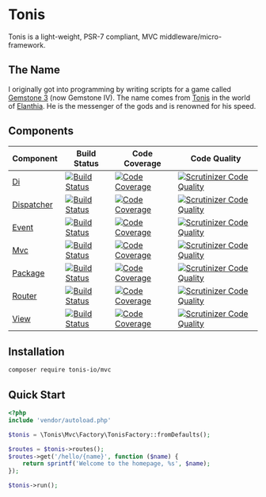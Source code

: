 Tonis
=====

Tonis is a light-weight, PSR-7 compliant, MVC middleware/micro-framework.

The Name
--------
I originally got into programming by writing scripts for a game called [Gemstone 3](http://www.play.net/gs4/) 
(now Gemstone IV). The name comes from [Tonis](https://gswiki.play.net/mediawiki/index.php/Tonis) in the world of 
[Elanthia](https://gswiki.play.net/mediawiki/index.php/Elanthia). He is the messenger of the gods and is renowned for 
his speed.

Components
----------

| Component                                            | Build Status                                                                                                                           | Code Coverage                                                                                                                               | Code Quality                                                                                                                                                |
| -----------------------------------------------------| ---------------------------------------------------------------------------------------------------------------------------------------| --------------------------------------------------------------------------------------------------------------------------------------------| ------------------------------------------------------------------------------------------------------------------------------------------------------------|
| [Di](https://github.com/tonis-io/di)                 | [![Build Status](https://scrutinizer-ci.com/g/tonis-io/di/badges/build.png)](https://scrutinizer-ci.com/g/tonis-io/di)                 | [![Code Coverage](https://scrutinizer-ci.com/g/tonis-io/di/badges/coverage.png)](https://scrutinizer-ci.com/g/tonis-io/di/)                 | [![Scrutinizer Code Quality](https://scrutinizer-ci.com/g/tonis-io/di/badges/quality-score.png)](https://scrutinizer-ci.com/g/tonis-io/di/)                 |
| [Dispatcher](https://github.com/tonis-io/dispatcher) | [![Build Status](https://scrutinizer-ci.com/g/tonis-io/dispatcher/badges/build.png)](https://scrutinizer-ci.com/g/tonis-io/dispatcher) | [![Code Coverage](https://scrutinizer-ci.com/g/tonis-io/dispatcher/badges/coverage.png)](https://scrutinizer-ci.com/g/tonis-io/dispatcher/) | [![Scrutinizer Code Quality](https://scrutinizer-ci.com/g/tonis-io/dispatcher/badges/quality-score.png)](https://scrutinizer-ci.com/g/tonis-io/dispatcher/) |
| [Event](https://github.com/tonis-io/event)           | [![Build Status](https://scrutinizer-ci.com/g/tonis-io/event/badges/build.png)](https://scrutinizer-ci.com/g/tonis-io/event)           | [![Code Coverage](https://scrutinizer-ci.com/g/tonis-io/event/badges/coverage.png)](https://scrutinizer-ci.com/g/tonis-io/event/)           | [![Scrutinizer Code Quality](https://scrutinizer-ci.com/g/tonis-io/event/badges/quality-score.png)](https://scrutinizer-ci.com/g/tonis-io/event/)           |
| [Mvc](https://github.com/tonis-io/mvc)               | [![Build Status](https://scrutinizer-ci.com/g/tonis-io/mvc/badges/build.png)](https://scrutinizer-ci.com/g/tonis-io/mvc)               | [![Code Coverage](https://scrutinizer-ci.com/g/tonis-io/mvc/badges/coverage.png)](https://scrutinizer-ci.com/g/tonis-io/mvc/)               | [![Scrutinizer Code Quality](https://scrutinizer-ci.com/g/tonis-io/mvc/badges/quality-score.png)](https://scrutinizer-ci.com/g/tonis-io/mvc/)               |
| [Package](https://github.com/tonis-io/package)       | [![Build Status](https://scrutinizer-ci.com/g/tonis-io/package/badges/build.png)](https://scrutinizer-ci.com/g/tonis-io/package)       | [![Code Coverage](https://scrutinizer-ci.com/g/tonis-io/package/badges/coverage.png)](https://scrutinizer-ci.com/g/tonis-io/package/)       | [![Scrutinizer Code Quality](https://scrutinizer-ci.com/g/tonis-io/package/badges/quality-score.png)](https://scrutinizer-ci.com/g/tonis-io/package/)       |
| [Router](https://github.com/tonis-io/router)         | [![Build Status](https://scrutinizer-ci.com/g/tonis-io/router/badges/build.png)](https://scrutinizer-ci.com/g/tonis-io/router)         | [![Code Coverage](https://scrutinizer-ci.com/g/tonis-io/router/badges/coverage.png)](https://scrutinizer-ci.com/g/tonis-io/router/)         | [![Scrutinizer Code Quality](https://scrutinizer-ci.com/g/tonis-io/router/badges/quality-score.png)](https://scrutinizer-ci.com/g/tonis-io/router/)         |
| [View](https://github.com/tonis-io/view)             | [![Build Status](https://scrutinizer-ci.com/g/tonis-io/view/badges/build.png)](https://scrutinizer-ci.com/g/tonis-io/view)             | [![Code Coverage](https://scrutinizer-ci.com/g/tonis-io/view/badges/coverage.png)](https://scrutinizer-ci.com/g/tonis-io/view/)             | [![Scrutinizer Code Quality](https://scrutinizer-ci.com/g/tonis-io/view/badges/quality-score.png)](https://scrutinizer-ci.com/g/tonis-io/view/)             |

Installation
------------

```sh
composer require tonis-io/mvc
```

Quick Start
-----------

```php
<?php
include 'vendor/autoload.php'

$tonis = \Tonis\Mvc\Factory\TonisFactory::fromDefaults();

$routes = $tonis->routes();
$routes->get('/hello/{name}', function ($name) {
    return sprintf('Welcome to the homepage, %s', $name);    
});

$tonis->run();
```
